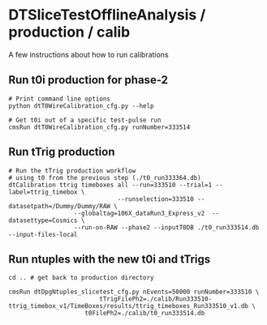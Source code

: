 # DTSliceTestOfflineAnalysis / production / calib
A few instructions about how to run calibrations

## Run t0i production for phase-2
```
# Print command line options
python dtT0WireCalibration_cfg.py --help 

# Get t0i out of a specific test-pulse run
cmsRun dtT0WireCalibration_cfg.py runNumber=333514
```

## Run tTrig production
```
# Run the tTrig production workflow
# using t0 from the previous step (./t0_run333364.db)
dtCalibration ttrig timeboxes all --run=333510 --trial=1 --label=ttrig_timebox \
	      	    	      	  --runselection=333510 --datasetpath=/Dummy/Dummy/RAW \
				  --globaltag=106X_dataRun3_Express_v2  --datasettype=Cosmics \
				  --run-on-RAW --phase2 --inputT0DB ./t0_run333514.db --input-files-local
```

## Run ntuples with the new t0i and tTrigs
```
cd .. # get back to production directory

cmsRun dtDpgNtuples_slicetest_cfg.py nEvents=50000 runNumber=333510 \
       				     tTrigFilePh2=./calib/Run333510-ttrig_timebox_v1/TimeBoxes/results/ttrig_timeboxes_Run333510_v1.db \
				     t0FilePh2=./calib/t0_run333514.db
```

